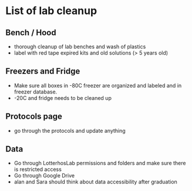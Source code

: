 
# List of lab cleanup

## Bench / Hood
- thorough cleanup of lab benches and wash of plastics
- label with red tape expired kits and old solutions (> 5 years old)

## Freezers and Fridge
- Make sure all boxes in -80C freezer are organized and labeled and in freezer database. 
- -20C and fridge needs to be cleaned up

## Protocols page
- go through the protocols and update anything

## Data
- Go through LotterhosLab permissions and folders and make sure there is restricted access
- Go through Google Drive
- alan and Sara should think about data accessibility after graduation

